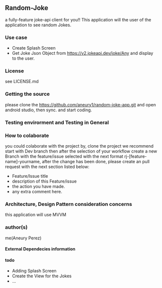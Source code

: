 ## Random-Joke

a fully-feature joke-api client for you!!
This application will the user of the application to see random Jokes.

### Use case

- Create Splash Screen
- Get Joke Json Object from https://v2.jokeapi.dev/joke/Any and display to the user.

### License
see LICENSE.md 

### Getting the source

please clone the https://github.com/aneury1/random-joke-app.git and open android studio, then sync. and start coding.


### Testing envirorment and Testing in General


### How to colaborate

you could colaborate with the project by, clone the project we recommend start with Dev branch then after the selection of your workflow 
create a new Branch with the feature/issue selected with the next format
rj-[feature-name]-yourname, after the change has been done, please create an pull request with the next section listed below:

- Feature/Issue title
- description of this Feature/issue
- the action you have made.
- any extra comment here.


### Architecture, Design Pattern consideration concerns

this application will use MVVM

### author(s)

me(Aneury Perez)

#### External Dependecies information


#### todo

- Adding Splash Screen
- Create the View for the Jokes
- ...
